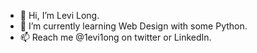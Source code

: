 - 👋 Hi, I’m Levi Long.
- 🌱 I’m currently learning Web Design with some Python.
- 📫 Reach me @1evi1ong on twitter or LinkedIn.

